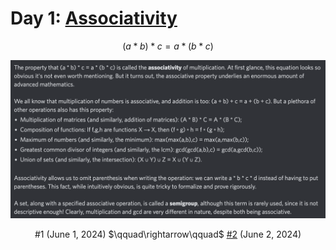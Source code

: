 # Day 1: [Associativity](https://en.wikipedia.org/wiki/Associative_property)

$$ (a*b)*c=a*(b*c) $$

<picture><img alt="Day 1" src="0001.png"></picture>

<center> #1 (June 1, 2024) $\qquad\rightarrow\qquad$ <a href="0002.html">#2</a> (June 2, 2024) </center>
